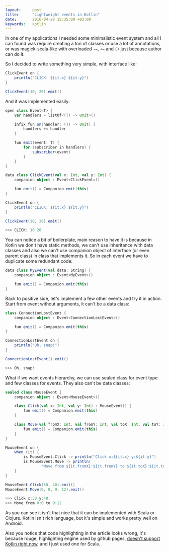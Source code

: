 ```yaml
---
layout:     post
title:      "Lightweight events in Kotlin"
date:       2016-04-28 15:35:00 +03:00
keywords:   kotlin
---
```


In one of my applications I needed some minimalistic event system
and all I can found was require creating a ton of classes or use a lot 
of annotations, or was magick-scala-like with
overloaded `-=`, `+=` and `()` just because author can do it.

So I decided to write something very simple, with interface like:

~~~scala
ClickEvent on {
    println("CLICK: ${it.x} ${it.y}")
}

ClickEvent(10, 20).emit()
~~~

And it was implemented easily:

~~~scala
open class Event<T> {
    var handlers = listOf<(T) -> Unit>()

    infix fun on(handler: (T) -> Unit) {
        handlers += handler
    }

    fun emit(event: T) {
        for (subscriber in handlers) {
            subscriber(event)
        }
    }
}

data class ClickEvent(val x: Int, val y: Int) {
    companion object : Event<ClickEvent>()

    fun emit() = Companion.emit(this)
}

ClickEvent on {
    println("CLICK: ${it.x} ${it.y}")
}

ClickEvent(10, 20).emit()

>>> CLICK: 10 20
~~~

You can notice a bit of boilerplate, main reason to have it is because
in Kotlin we don't have static methods, we can't use inheritance with
data classes and also we can't use companion object of interface
(or even parent class) in class that implements it. So in each event
we have to duplicate some redundant code:

~~~scala
data class MyEvent(val data: String) {
    companion object : Event<MyEvent>()

    fun emit() = Companion.emit(this)
}
~~~

Back to positive side, let's implement a few other events and try it in
action. Start from event without arguments, it can't be a data class:

~~~scala
class ConnectionLostEvent {
    companion object : Event<ConnectionLostEvent>()

    fun emit() = Companion.emit(this)
}

ConnectionLostEvent on {
    println("Oh, snap!")
}

ConnectionLostEvent().emit()

>>> Oh, snap!
~~~

What if we want events hierarchy, we can use sealed class for event type
and few classes for events. They also can't be data classes:

~~~scala
sealed class MouseEvent {
    companion object : Event<MouseEvent>()

    class Click(val x: Int, val y: Int) : MouseEvent() {
        fun emit() = Companion.emit(this)
    }

    class Move(val fromX: Int, val fromY: Int, val toX: Int, val toY: Int) : MouseEvent() {
        fun emit() = Companion.emit(this)
    }
}

MouseEvent on {
    when (it) {
        is MouseEvent.Click -> println("Click x:${it.x} y:${it.y}")
        is MouseEvent.Move -> println(
                "Move from ${it.fromX}:${it.fromY} to ${it.toX}:${it.toY}")
    }
}

MouseEvent.Click(50, 40).emit()
MouseEvent.Move(0, 0, 9, 12).emit()

>>> Click x:50 y:40
>>> Move from 0:0 to 9:12
~~~

As you can see it isn't that nice that it can be implemented with
Scala or Clojure. Kotlin isn't rich language, but it's simple and
works pretty well on Android.

Also you notice that code highlighting in the article looks wrong,
it's because rouge, highlighting engine used by github pages, [doesn't
support Kotlin right now](https://github.com/jneen/rouge/issues/295),
and I just used one for Scala.
